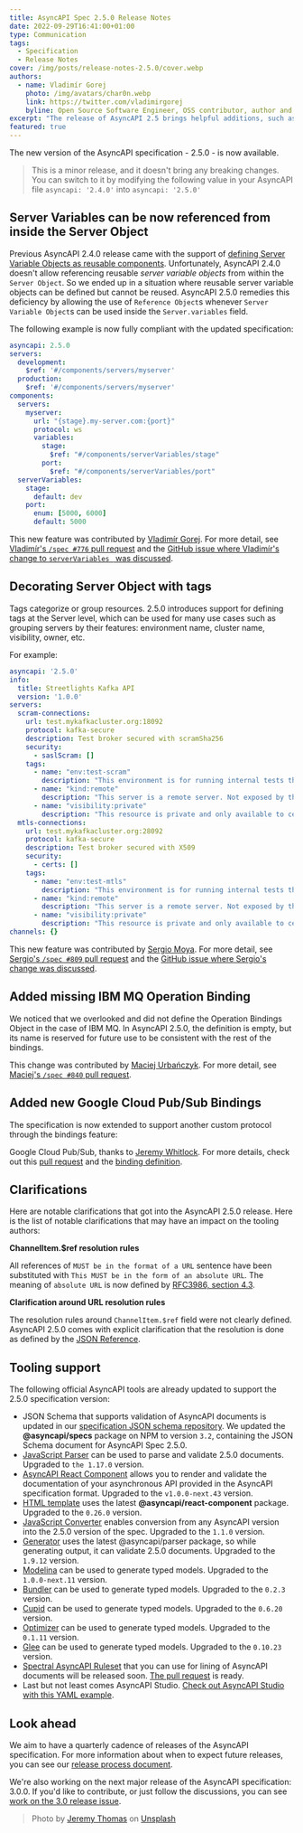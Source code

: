 ```yaml
---
title: AsyncAPI Spec 2.5.0 Release Notes
date: 2022-09-29T16:41:00+01:00
type: Communication
tags:
  - Specification
  - Release Notes
cover: /img/posts/release-notes-2.5.0/cover.webp
authors:
  - name: Vladimír Gorej
    photo: /img/avatars/char0n.webp
    link: https://twitter.com/vladimirgorej
    byline: Open Source Software Engineer, OSS contributor, author and content creator.
excerpt: "The release of AsyncAPI 2.5 brings helpful additions, such as extended Server Variables reusability and many clarifications."
featured: true
---
```


The new version of the AsyncAPI specification - 2.5.0 - is now available.

> This is a minor release, and it doesn't bring any breaking changes. You can switch to it by modifying the following value in your AsyncAPI file `asyncapi: '2.4.0'` into `asyncapi: '2.5.0'`

## Server Variables can be now referenced from inside the Server Object 

Previous AsyncAPI 2.4.0 release came with the support of [defining Server Variable Objects as reusable components](https://www.asyncapi.com/blog/release-notes-2.4.0#server-variables-can-be-now-referenced-from-components).
Unfortunately, AsyncAPI 2.4.0 doesn't allow referencing reusable _server variable objects_ from within the `Server Object`.
So we ended up in a situation where reusable server variable objects can be defined but cannot be reused.
AsyncAPI 2.5.0 remedies this deficiency by allowing the use of `Reference Object`s whenever `Server Variable Object`s can be used inside the `Server.variables` field.

The following example is now fully compliant with the updated specification:

```yaml
asyncapi: 2.5.0
servers:
  development:
    $ref: '#/components/servers/myserver'
  production:
    $ref: '#/components/servers/myserver'
components:
  servers:
    myserver:
      url: "{stage}.my-server.com:{port}"
      protocol: ws
      variables:
        stage:
          $ref: "#/components/serverVariables/stage"
        port:
          $ref: "#/components/serverVariables/port"
  serverVariables:
    stage:
      default: dev
    port:
      enum: [5000, 6000]
      default: 5000
```

This new feature was contributed by [Vladimír Gorej](https://github.com/char0n). For more detail, see [Vladimír's `/spec #776` pull request](https://github.com/asyncapi/spec/pull/776) and the [GitHub issue where Vladimír's change to `serverVariables ` was discussed](https://github.com/asyncapi/spec/issues/775).

## Decorating Server Object with tags

Tags categorize or group resources. 2.5.0 introduces support for defining tags at the Server level, which can be used for many use cases such as grouping servers by their features: environment name, cluster name, visibility, owner, etc.

For example:

```yaml
asyncapi: '2.5.0'
info:
  title: Streetlights Kafka API
  version: '1.0.0'
servers:
  scram-connections:
    url: test.mykafkacluster.org:18092
    protocol: kafka-secure
    description: Test broker secured with scramSha256
    security:
      - saslScram: []
    tags:
      - name: "env:test-scram"
        description: "This environment is for running internal tests through scramSha256"
      - name: "kind:remote"
        description: "This server is a remote server. Not exposed by the application"
      - name: "visibility:private"
        description: "This resource is private and only available to certain users"  
  mtls-connections:
    url: test.mykafkacluster.org:28092
    protocol: kafka-secure
    description: Test broker secured with X509
    security:
      - certs: []
    tags:
      - name: "env:test-mtls"
        description: "This environment is for running internal tests through mTLS"
      - name: "kind:remote"
        description: "This server is a remote server. Not exposed by the application"
      - name: "visibility:private"
        description: "This resource is private and only available to certain users"
channels: {}
```

This new feature was contributed by [Sergio Moya](https://github.com/smoya). For more detail, see [Sergio's `/spec #809` pull request](https://github.com/asyncapi/spec/pull/809) and the [GitHub issue where Sergio's change was discussed](https://github.com/asyncapi/spec/issues/654).

## Added missing IBM MQ Operation Binding

We noticed that we overlooked and did not define the Operation Bindings Object in the case of IBM MQ. 
In AsyncAPI 2.5.0, the definition is empty, but its name is reserved for future use to be consistent with the rest of the bindings.

This change was contributed by [Maciej Urbańczyk](https://github.com/magicmatatjahu). For more detail, see [Maciej's `/spec #840` pull request](https://github.com/asyncapi/spec/pull/840).

## Added new Google Cloud Pub/Sub Bindings

The specification is now extended to support another custom protocol through the bindings feature:

Google Cloud Pub/Sub, thanks to [Jeremy Whitlock](https://github.com/whitlockjc). For more details, check out this [pull request](https://github.com/asyncapi/spec/pull/836) and the [binding definition](https://github.com/asyncapi/bindings/tree/master/googlepubsub).

## Clarifications

Here are notable clarifications that got into the AsyncAPI 2.5.0 release. Here is the list of notable clarifications that may have an impact on the tooling authors:

**ChannelItem.$ref resolution rules**

All references of `MUST be in the format of a URL` sentence have been substituted with `This MUST be in the form of an absolute URL`.
The meaning of `absolute URL` is now defined by [RFC3986, section 4.3](https://datatracker.ietf.org/doc/html/rfc3986#section-4.3).

**Clarification around URL resolution rules**

The resolution rules around `ChannelItem.$ref` field were not clearly defined. AsyncAPI 2.5.0 comes with explicit clarification that the resolution is done as defined by the [JSON Reference](https://datatracker.ietf.org/doc/html/draft-pbryan-zyp-json-ref-03).

## Tooling support

The following official AsyncAPI tools are already updated to support the 2.5.0 specification version:
- JSON Schema that supports validation of AsyncAPI documents is updated in our [specification JSON schema repository](https://github.com/asyncapi/spec-json-schemas). We updated the **@asyncapi/specs** package on NPM to version `3.2`, containing the JSON Schema document for AsyncAPI Spec 2.5.0.
- [JavaScript Parser](https://github.com/asyncapi/parser-js/) can be used to parse and validate 2.5.0 documents. Upgraded to `the 1.17.0` version.
- [AsyncAPI React Component](https://github.com/asyncapi/asyncapi-react) allows you to render and validate the documentation of your asynchronous API provided in the AsyncAPI specification format. Upgraded to the `v1.0.0-next.43` version.
- [HTML template](https://github.com/asyncapi/html-template) uses the latest **@asyncapi/react-component** package. Upgraded to the `0.26.0` version.
- [JavaScript Converter](https://github.com/asyncapi/converter-js/) enables conversion from any AsyncAPI version into the 2.5.0 version of the spec. Upgraded to the `1.1.0` version.
- [Generator](https://github.com/asyncapi/generator/) uses the latest @asyncapi/parser package, so while generating output, it can validate 2.5.0 documents. Upgraded to the `1.9.12` version.
- [Modelina](https://github.com/asyncapi/modelina/) can be used to generate typed models. Upgraded to the `1.0.0-next.11` version.
- [Bundler](https://github.com/asyncapi/bundler) can be used to generate typed models. Upgraded to the `0.2.3` version.
- [Cupid](https://github.com/asyncapi/cupid) can be used to generate typed models. Upgraded to the `0.6.20` version.
- [Optimizer](https://github.com/asyncapi/optimizer) can be used to generate typed models. Upgraded to the `0.1.11` version.
- [Glee](https://github.com/asyncapi/glee) can be used to generate typed models. Upgraded to the `0.10.23` version.
- [Spectral AsyncAPI Ruleset](https://meta.stoplight.io/docs/spectral/1e63ffd0220f3-async-api-rules) that you can use for lining of AsyncAPI documents will be released soon. [The pull request](https://github.com/stoplightio/spectral/pull/2292) is ready.
- Last but not least comes AsyncAPI Studio. [Check out AsyncAPI Studio with this YAML example](https://studio.asyncapi.com/?url=https://raw.githubusercontent.com/asyncapi/spec/v2.5.0/examples/websocket-gemini.yml).

## Look ahead

We aim to have a quarterly cadence of releases of the AsyncAPI specification. For more information about when to expect future releases, you can see our [release process document](https://github.com/asyncapi/spec/blob/master/RELEASE_PROCESS.md#release-cadence).

We're also working on the next major release of the AsyncAPI specification: 3.0.0. If you'd like to contribute, or just follow the discussions, you can see [work on the 3.0 release issue](https://github.com/asyncapi/spec/issues/691).

> Photo by <a href="https://unsplash.com/@jeremythomasphoto?utm_source=unsplash&utm_medium=referral&utm_content=creditCopyText">Jeremy Thomas</a> on <a href="https://unsplash.com/?utm_source=unsplash&utm_medium=referral&utm_content=creditCopyText">Unsplash</a>
